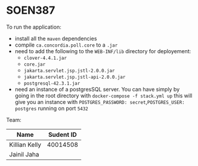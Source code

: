 # SOEN387

To run the application:
 - install all the ```maven``` dependencies
 - compile ```ca.concordia.poll.core``` to a ```.jar```
 - need to add the following to the ```WEB-INF/lib``` directory for deployement:
    - ```clover-4.4.1.jar```
    - ```core.jar```
    - ```jakarta.servlet.jsp.jstl-2.0.0.jar```
    - ```jakarta.servlet.jsp.jstl-api-2.0.0.jar```
    - ```postgresql-42.3.1.jar```
 - need an instance of a postgresSQL server. You can have simply by going in the root directory with ```docker-compose -f stack.yml up``` this will give you an instance with ```POSTGRES_PASSWORD: secret```,```POSTGRES_USER: postgres``` running on port ```5432```

Team:

| Name          | Sudent ID|
|---------------|----------|
| Killian Kelly | 40014508 |
| Jainil Jaha   |          |
